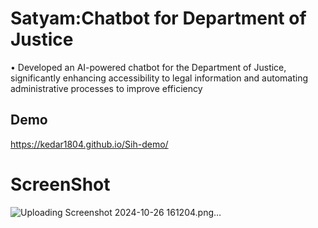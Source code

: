 
# Satyam:Chatbot for Department of Justice

• Developed an AI-powered chatbot for the Department of Justice, significantly enhancing accessibility to legal information and
automating administrative processes to improve efficiency

## Demo



https://kedar1804.github.io/Sih-demo/

# ScreenShot
![Uploading Screenshot 2024-10-26 161204.png…]()

